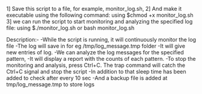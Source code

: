 1] Save this script to a file, for example, monitor_log.sh, 
2] And make it executable using the following command: using $chmod +x monitor_log.sh
3] we can  run the script to start monitoring and analyzing the specified log file: using $./monitor_log.sh or bash monitor_log.sh

Description:-
-While the script is running, it will continuously monitor the log file
-The log will save in  for eg /tmp/log_message.tmp folder
-It will give new entries of log.
-We can analyze the log messages for the specified pattern,
-It will display a report with the counts of each pattern. 
-To stop the monitoring and analysis, press Ctrl+C. The trap command will catch the Ctrl+C signal and stop the script 
-In addition to that sleep time has been added to check after every 10 sec
-And a backup file is added at tmp/log_message.tmp to store logs






